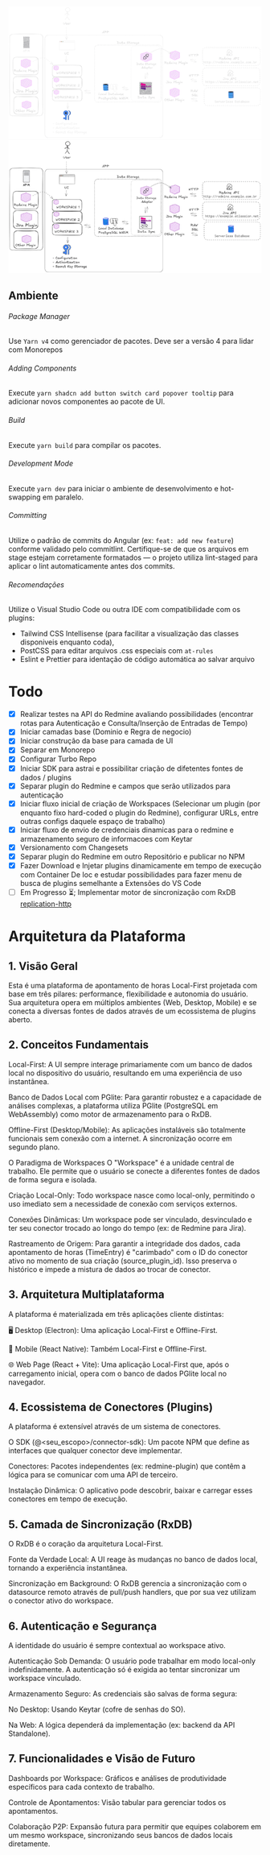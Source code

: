 <p>

![header-light](./docs/diagram-light.png#gh-dark-mode-only)
![header-dark](./docs/diagram-dark.png#gh-light-mode-only)

</p>

## Ambiente

###### Package Manager
Use `Yarn v4` como gerenciador de pacotes. Deve ser a versão 4 para lidar com Monorepos

###### Adding Components
Execute `yarn shadcn add button switch card popover tooltip` para adicionar novos componentes ao pacote de UI.

###### Build
Execute `yarn build` para compilar os pacotes.

###### Development Mode
Execute `yarn dev` para iniciar o ambiente de desenvolvimento e hot-swapping em paralelo.

###### Committing
Utilize o padrão de commits do Angular (ex: `feat: add new feature`) conforme validado pelo commitlint. Certifique-se de que os arquivos em stage estejam corretamente formatados — o projeto utiliza lint-staged para aplicar o lint automaticamente antes dos commits.

###### Recomendações
Utilize o Visual Studio Code ou outra IDE com compatibilidade com os plugins:
  - Tailwind CSS Intellisense (para facilitar a visualização das classes disponiveis enquanto coda), 
  - PostCSS para editar arquivos .css especiais com `at-rules`
  - Eslint e Prettier para identação de código automática ao salvar arquivo

# Todo
- [X] Realizar testes na API do Redmine avaliando possibilidades (encontrar rotas para Autenticação e Consulta/Inserção de Entradas de Tempo)
- [X] Iniciar camadas base (Dominio e Regra de negocio)
- [X] Iniciar construção da base para camada de UI 
- [X] Separar em Monorepo
- [X] Configurar Turbo Repo
- [X] Iniciar SDK para astrai e possibilitar criação de difetentes fontes de dados / plugins
- [X] Separar plugin do Redmine e campos que serão utilizados para autenticação 
- [X] Iniciar fluxo inicial de criação de Workspaces (Selecionar um plugin (por enquanto fixo hard-coded o plugin do Redmine), configurar URLs, entre outras configs daquele espaço de trabalho)
- [X]  Iniciar fluxo de envio de credenciais dinamicas para o redmine e armazenamento seguro de informacoes com Keytar
- [X] Versionamento com Changesets
- [X] Separar plugin do Redmine em outro Repositório e publicar no NPM
- [X] Fazer Download e Injetar plugins dinamicamente em tempo de execução com Container De Ioc e estudar possibilidades para fazer menu de busca de plugins semelhante a Extensões do VS Code
- [ ] Em Progresso ⏳; Implementar motor de sincronização com RxDB [replication-http](https://rxdb.info/replication-http.html) 

# Arquitetura da Plataforma
## 1. Visão Geral
Esta é uma plataforma de apontamento de horas Local-First projetada com base em três pilares: performance, flexibilidade e autonomia do usuário. Sua arquitetura opera em múltiplos ambientes (Web, Desktop, Mobile) e se conecta a diversas fontes de dados através de um ecossistema de plugins aberto.

## 2. Conceitos Fundamentais
Local-First: A UI sempre interage primariamente com um banco de dados local no dispositivo do usuário, resultando em uma experiência de uso instantânea.

Banco de Dados Local com PGlite: Para garantir robustez e a capacidade de análises complexas, a plataforma utiliza PGlite (PostgreSQL em WebAssembly) como motor de armazenamento para o RxDB.

Offline-First (Desktop/Mobile): As aplicações instaláveis são totalmente funcionais sem conexão com a internet. A sincronização ocorre em segundo plano.

O Paradigma de Workspaces
O "Workspace" é a unidade central de trabalho. Ele permite que o usuário se conecte a diferentes fontes de dados de forma segura e isolada.

Criação Local-Only: Todo workspace nasce como local-only, permitindo o uso imediato sem a necessidade de conexão com serviços externos.

Conexões Dinâmicas: Um workspace pode ser vinculado, desvinculado e ter seu conector trocado ao longo do tempo (ex: de Redmine para Jira).

Rastreamento de Origem: Para garantir a integridade dos dados, cada apontamento de horas (TimeEntry) é "carimbado" com o ID do conector ativo no momento de sua criação (source_plugin_id). Isso preserva o histórico e impede a mistura de dados ao trocar de conector.

## 3. Arquitetura Multiplataforma
A plataforma é materializada em três aplicações cliente distintas:

🖥️ Desktop (Electron): Uma aplicação Local-First e Offline-First.

📱 Mobile (React Native): Também Local-First e Offline-First.

🌐 Web Page (React + Vite): Uma aplicação Local-First que, após o carregamento inicial, opera com o banco de dados PGlite local no navegador.

## 4. Ecossistema de Conectores (Plugins)
A plataforma é extensível através de um sistema de conectores.

O SDK (@<seu_escopo>/connector-sdk): Um pacote NPM que define as interfaces que qualquer conector deve implementar.

Conectores: Pacotes independentes (ex: redmine-plugin) que contêm a lógica para se comunicar com uma API de terceiro.

Instalação Dinâmica: O aplicativo pode descobrir, baixar e carregar esses conectores em tempo de execução.

## 5. Camada de Sincronização (RxDB)
O RxDB é o coração da arquitetura Local-First.

Fonte da Verdade Local: A UI reage às mudanças no banco de dados local, tornando a experiência instantânea.

Sincronização em Background: O RxDB gerencia a sincronização com o datasource remoto através de pull/push handlers, que por sua vez utilizam o conector ativo do workspace.

## 6. Autenticação e Segurança
A identidade do usuário é sempre contextual ao workspace ativo.

Autenticação Sob Demanda: O usuário pode trabalhar em modo local-only indefinidamente. A autenticação só é exigida ao tentar sincronizar um workspace vinculado.

Armazenamento Seguro: As credenciais são salvas de forma segura:

No Desktop: Usando Keytar (cofre de senhas do SO).

Na Web: A lógica dependerá da implementação (ex: backend da API Standalone).

## 7. Funcionalidades e Visão de Futuro
Dashboards por Workspace: Gráficos e análises de produtividade específicos para cada contexto de trabalho.

Controle de Apontamentos: Visão tabular para gerenciar todos os apontamentos.

Colaboração P2P: Expansão futura para permitir que equipes colaborem em um mesmo workspace, sincronizando seus bancos de dados locais diretamente.
